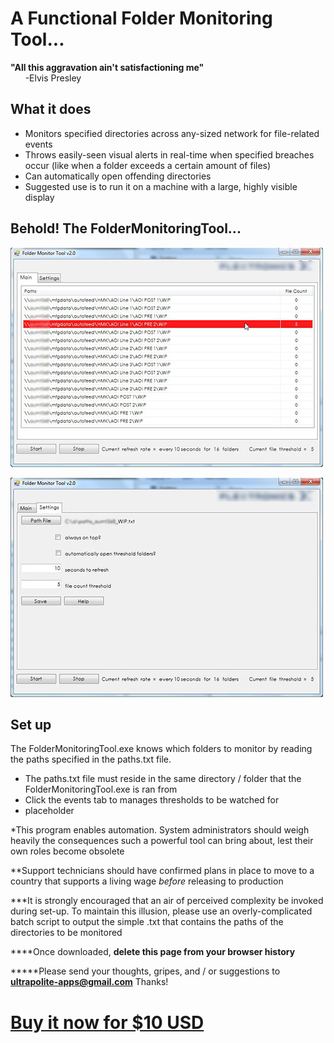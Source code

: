 # A Functional Folder Monitoring Tool...

**"All this aggravation ain't satisfactioning me"**<br>
&nbsp;&nbsp;&nbsp;&nbsp;&nbsp;&nbsp;-Elvis Presley

## What it does
- Monitors specified directories across any-sized network for file-related events
- Throws easily-seen visual alerts in real-time when specified breaches occur (like when a folder exceeds a certain amount of files)
- Can automatically open offending directories
- Suggested use is to run it on a machine with a large, highly visible display

## Behold! The FolderMonitoringTool...

![](images/FolderMonitoringTool_main.jpg)

![](images/FolderMonitoringTool_options.jpg)

## Set up
The FolderMonitoringTool.exe knows which folders to monitor by reading the paths specified in the paths.txt file.

- The paths.txt file must reside in the same directory / folder that the FolderMonitoringTool.exe is ran from
- Click the events tab to manages thresholds to be watched for
- placeholder



*This program enables automation. System administrators should weigh heavily the consequences such a powerful tool can bring about, lest their own roles become obsolete

**Support technicians should have confirmed plans in place to move to a country that supports a living wage *before* releasing to production

***It is strongly encouraged that an air of perceived complexity be invoked during set-up. To maintain this illusion, please use an overly-complicated batch script to output the simple .txt that contains the paths of the directories to be monitored

****Once downloaded, **delete this page from your browser history**

*****Please send your thoughts, gripes, and / or suggestions to  **[ultrapolite-apps@gmail.com](http://markedwardnewman.com)** Thanks!

# **[Buy it now for $10 USD](http://markedwardnewman.com)**